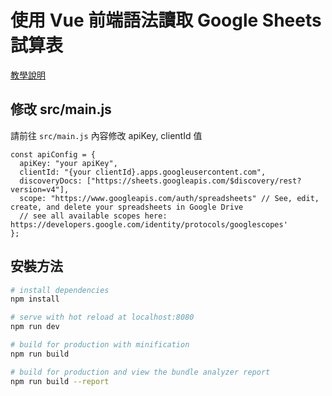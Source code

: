 # 使用 Vue 前端語法讀取 Google Sheets 試算表

[教學說明](http://weijutu.github.io/2019/03/06/vuejs/vuejs-googlesheets-api/)


## 修改 src/main.js

請前往 `src/main.js` 內容修改 apiKey, clientId 值

```
const apiConfig = {
  apiKey: "your apiKey",
  clientId: "{your clientId}.apps.googleusercontent.com",
  discoveryDocs: ["https://sheets.googleapis.com/$discovery/rest?version=v4"],
  scope: "https://www.googleapis.com/auth/spreadsheets" // See, edit, create, and delete your spreadsheets in Google Drive
  // see all available scopes here: https://developers.google.com/identity/protocols/googlescopes'
};
```

## 安裝方法

``` bash
# install dependencies
npm install

# serve with hot reload at localhost:8080
npm run dev

# build for production with minification
npm run build

# build for production and view the bundle analyzer report
npm run build --report
```
